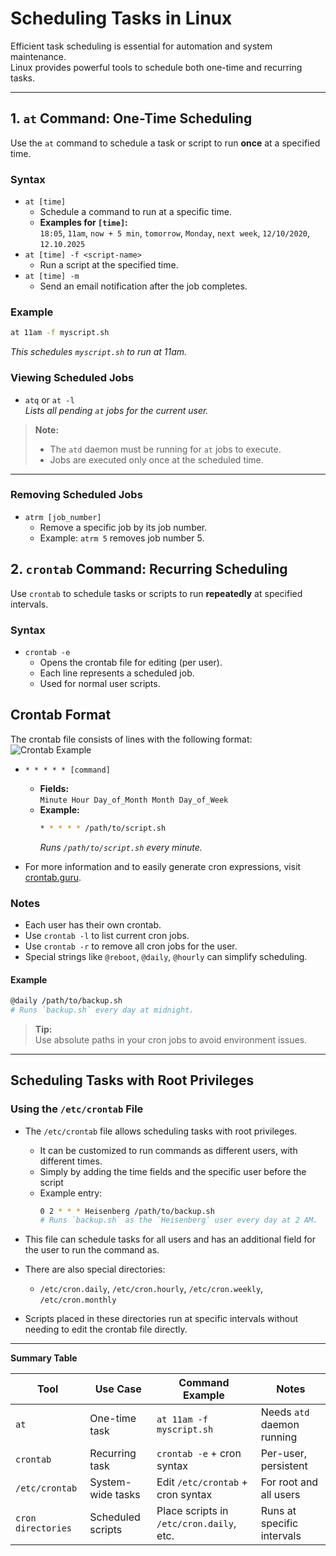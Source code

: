 # Scheduling Tasks in Linux

Efficient task scheduling is essential for automation and system maintenance.  
Linux provides powerful tools to schedule both one-time and recurring tasks.

---

## 1. `at` Command: One-Time Scheduling

Use the `at` command to schedule a task or script to run **once** at a specified time.

### Syntax

- `at [time]`
   - Schedule a command to run at a specific time.
   - **Examples for `[time]`:**  
      `18:05`, `11am`, `now + 5 min`, `tomorrow`, `Monday`, `next week`, `12/10/2020`, `12.10.2025`
- `at [time] -f <script-name>`
   - Run a script at the specified time.
- `at [time] -m`
   - Send an email notification after the job completes.

### Example

```bash
at 11am -f myscript.sh
```
*This schedules `myscript.sh` to run at 11am.*

### Viewing Scheduled Jobs

- `atq` or `at -l`  
   *Lists all pending `at` jobs for the current user.*

> **Note:**  
> - The `atd` daemon must be running for `at` jobs to execute.
> - Jobs are executed only once at the scheduled time.

---

### Removing Scheduled Jobs

- `atrm [job_number]`
   - Remove a specific job by its job number.
   - Example: `atrm 5` removes job number 5.

## 2. `crontab` Command: Recurring Scheduling

Use `crontab` to schedule tasks or scripts to run **repeatedly** at specified intervals.

### Syntax

- `crontab -e`
   - Opens the crontab file for editing (per user).
   - Each line represents a scheduled job.
   - Used for normal user scripts.

## Crontab Format

The crontab file consists of lines with the following format:  
![Crontab Example](images/23-1_image.png)

- `* * * * * [command]`
   - **Fields:**  
      `Minute Hour Day_of_Month Month Day_of_Week`
   - **Example:**
      ```bash
      * * * * * /path/to/script.sh
      ```
      *Runs `/path/to/script.sh` every minute.*

- For more information and to easily generate cron expressions, visit [crontab.guru](https://crontab.guru).

### Notes

- Each user has their own crontab.
- Use `crontab -l` to list current cron jobs.
- Use `crontab -r` to remove all cron jobs for the user.
- Special strings like `@reboot`, `@daily`, `@hourly` can simplify scheduling.

#### Example

```bash
@daily /path/to/backup.sh
# Runs `backup.sh` every day at midnight.
```

> **Tip:**  
> Use absolute paths in your cron jobs to avoid environment issues.

---

## Scheduling Tasks with Root Privileges

### Using the `/etc/crontab` File

- The `/etc/crontab` file allows scheduling tasks with root privileges.
   - It can be customized to run commands as different users, with different times.
   - Simply by adding the time fields and the specific user before the script
   - Example entry:
     ```bash
     0 2 * * * Heisenberg /path/to/backup.sh
     # Runs `backup.sh` as the `Heisenberg` user every day at 2 AM.
     ```
     
- This file can schedule tasks for all users and has an additional field for the user to run the command as.
- There are also special directories:
   - `/etc/cron.daily`, `/etc/cron.hourly`, `/etc/cron.weekly`, `/etc/cron.monthly`
- Scripts placed in these directories run at specific intervals without needing to edit the crontab file directly.

---

**Summary Table**

| Tool              | Use Case           | Command Example                        | Notes                              |
|-------------------|--------------------|----------------------------------------|------------------------------------|
| `at`              | One-time task      | `at 11am -f myscript.sh`               | Needs `atd` daemon running         |
| `crontab`         | Recurring task     | `crontab -e` + cron syntax             | Per-user, persistent               |
| `/etc/crontab`    | System-wide tasks  | Edit `/etc/crontab` + cron syntax      | For root and all users             |
| `cron directories`| Scheduled scripts  | Place scripts in `/etc/cron.daily`, etc.| Runs at specific intervals         |
